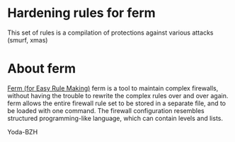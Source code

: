 # Hardening rules for ferm

This set of rules is a compilation of protections against various attacks (smurf, xmas)

# About ferm

[Ferm (for Easy Rule Making)](http://ferm.foo-projects.org/) ferm is a tool to maintain complex firewalls, without having the trouble to rewrite the complex rules over and over again. ferm allows the entire firewall rule set to be stored in a separate file, and to be loaded with one command. The firewall configuration resembles structured programming-like language, which can contain levels and lists.


Yoda-BZH
